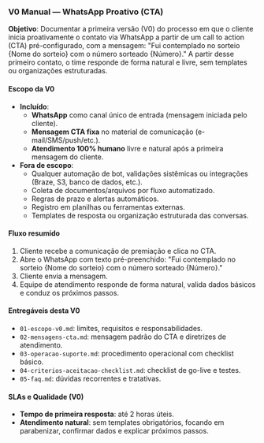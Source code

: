 ### V0 Manual — WhatsApp Proativo (CTA)

**Objetivo**: Documentar a primeira versão (V0) do processo em que o cliente inicia proativamente o contato via WhatsApp a partir de um call to action (CTA) pré-configurado, com a mensagem: "Fui contemplado no sorteio {Nome do sorteio} com o número sorteado {Número}." A partir desse primeiro contato, o time responde de forma natural e livre, sem templates ou organizações estruturadas.

#### Escopo da V0
- **Incluído**:
  - **WhatsApp** como canal único de entrada (mensagem iniciada pelo cliente).
  - **Mensagem CTA fixa** no material de comunicação (e-mail/SMS/push/etc.).
  - **Atendimento 100% humano** livre e natural após a primeira mensagem do cliente.
- **Fora de escopo**:
  - Qualquer automação de bot, validações sistêmicas ou integrações (Braze, S3, banco de dados, etc.).
  - Coleta de documentos/arquivos por fluxo automatizado.
  - Regras de prazo e alertas automáticos.
  - Registro em planilhas ou ferramentas externas.
  - Templates de resposta ou organização estruturada das conversas.

#### Fluxo resumido
1) Cliente recebe a comunicação de premiação e clica no CTA.
2) Abre o WhatsApp com texto pré-preenchido: "Fui contemplado no sorteio {Nome do sorteio} com o número sorteado {Número}."
3) Cliente envia a mensagem.
4) Equipe de atendimento responde de forma natural, valida dados básicos e conduz os próximos passos.

#### Entregáveis desta V0
- `01-escopo-v0.md`: limites, requisitos e responsabilidades.
- `02-mensagens-cta.md`: mensagem padrão do CTA e diretrizes de atendimento.
- `03-operacao-suporte.md`: procedimento operacional com checklist básico.
- `04-criterios-aceitacao-checklist.md`: checklist de go-live e testes.
- `05-faq.md`: dúvidas recorrentes e tratativas.

#### SLAs e Qualidade (V0)
- **Tempo de primeira resposta**: até 2 horas úteis.
- **Atendimento natural**: sem templates obrigatórios, focando em parabenizar, confirmar dados e explicar próximos passos.


